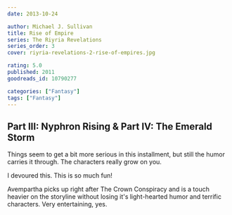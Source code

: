 ```yaml
---
date: 2013-10-24

author: Michael J. Sullivan
title: Rise of Empire
series: The Riyria Revelations
series_order: 3
cover: riyria-revelations-2-rise-of-empires.jpg

rating: 5.0
published: 2011
goodreads_id: 10790277

categories: ["Fantasy"]
tags: ["Fantasy"]
---
```


## Part III: Nyphron Rising & Part IV: The Emerald Storm

Things seem to get a bit more serious in this installment, but still the humor carries it through. The characters really grow on you.

I devoured this. This is so much fun!

Avempartha picks up right after The Crown Conspiracy and is a touch heavier on the storyline without losing it's light-hearted humor and terrific characters. Very entertaining, yes.
